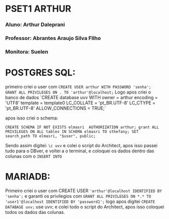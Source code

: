 # PSET1 ARTHUR
### Aluno: Arthur Daleprani
### Professor: Abrantes Araujo Silva FIlho
### Monitora: Suelen 




# POSTGRES SQL:



primeiro criei o user com `CREATE USER arthur WITH PASSWORD 'senha';
GRANT ALL PRIVILEGES ON . TO 'arthur'@localhost;`
Logo apos criei o banco de dados `CREATE database uvv 
WITH
owner = arthur
encoding = 'UTF8'
template = template0
LC_COLLATE = 'pt_BR.UTF-8'
LC_CTYPE = 'pt_BR.UTF-8'
ALLOW_CONNECTIONS = TRUE;´

apos isso criei o schema:


`CREATE SCHEMA IF NOT EXISTS elmasri 
    AUTHORIZATION arthur;
grant ALL PRIVILEGES ON ALL tables IN SCHEMA elmasri TO sthefany;
SET search_path TO elmasri, "$user", public;`

Sendo assim digitei:
`\c uvv`
e colei o script do Architect, apos isso passei tudo para o DBver, e voltei a o terminal, e coloquei os dados dentro das colunas com o `INSERT INTO`


# MARIADB:



Primeiro criei o user com CREATE USER `'arthur'@localhost IDENTIFIED BY 'senha';` e garanti os privilegios com `GRANT ALL PRIVILEGES ON *.* TO 'user1'@localhost IDENTIFIED BY 'password1';`
logo apos digitei `CREATE DATABASE uvv;`
use uvv;
e colei todo o script do Architect, apos isso coloquei todos os dados das colunas.
